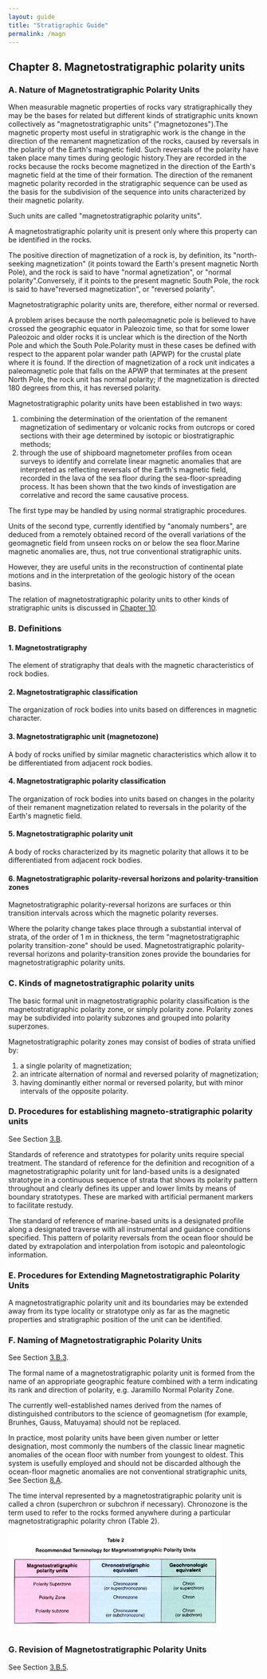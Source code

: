 ```yaml
---
layout: guide
title: "Stratigraphic Guide"
permalink: /magn
---
```

## Chapter 8. Magnetostratigraphic polarity units

<a id="A"></a>

### A. Nature of Magnetostratigraphic Polarity Units
When measurable magnetic properties of rocks vary stratigraphically they may be the bases for related but different kinds of stratigraphic units known collectively as &quot;magnetostratigraphic units&quot; (&quot;magnetozones&quot;).The magnetic property most useful in stratigraphic work is the change in the direction of the remanent magnetization of the rocks, caused by reversals in the polarity of the Earth's magnetic field. Such reversals of the polarity have taken place many times during geologic history.They are recorded in the rocks because the rocks become magnetized in the direction of the Earth's magnetic field at the time of their formation. The direction of the remanent magnetic polarity recorded in the stratigraphic sequence can be used as the basis for the subdivision of the sequence into units characterized by their magnetic polarity.

Such units are called &quot;magnetostratigraphic polarity units&quot;. 

A magnetostratigraphic polarity unit is present only where this property can be identified in the rocks.

The positive direction of magnetization of a rock is, by definition, its &quot;north-seeking magnetization&quot; (it points toward the Earth's present magnetic North Pole), and the rock is said to have &quot;normal agnetization&quot;, or &quot;normal polarity&quot;.Conversely, if it points to the present magnetic South Pole, the rock is said to have&quot;reversed magnetization&quot;, or &quot;reversed polarity&quot;.

Magnetostratigraphic polarity units are, therefore, either normal or reversed.

A problem arises because the north paleomagnetic pole is believed to have crossed the geographic equator in Paleozoic time, so that for some lower Paleozoic and older rocks it is unclear which is the direction of the North Pole and which the South Pole.Polarity must in these cases be defined with respect to the apparent polar wander path (APWP) for the crustal plate where it is found. If the direction of magnetization of a rock unit indicates a paleomagnetic pole that falls on the APWP that terminates at the present North Pole, the rock unit has normal polarity; if the magnetization is directed 180 degrees from this, it has reversed polarity.

Magnetostratigraphic polarity units have been established in two ways:  

1. combining the determination of the orientation of the remanent magnetization of sedimentary or volcanic rocks from outcrops or cored sections with their age determined by isotopic or biostratigraphic methods;
1. through the use of shipboard magnetometer profiles from ocean surveys to identify and correlate linear magnetic anomalies that are interpreted as reflecting reversals of the Earth's magnetic field, recorded in the lava of the sea floor during the sea-floor-spreading process. It has been shown that the two kinds of investigation are correlative and record the same causative process.

The first type may be handled by using normal stratigraphic procedures.

Units of the second type, currently identified by &quot;anomaly numbers&quot;, are deduced from a remotely obtained record of the overall variations of the geomagnetic field from unseen rocks on or below the sea floor.Marine magnetic anomalies are, thus, not true conventional stratigraphic units.

However, they are useful units in the reconstruction of continental plate motions and in the interpretation of the geologic history of the ocean basins.

The relation of magnetostratigraphic polarity units to other kinds of stratigraphic units is discussed in <a href="rel.htm">Chapter 10</a>.


### B. Definitions
#### 1. Magnetostratigraphy  
The element of stratigraphy that deals with the magnetic characteristics of rock bodies.

#### 2. Magnetostratigraphic classification  
The organization of rock bodies into units based on differences in magnetic character.

#### 3. Magnetostratigraphic unit (magnetozone)  
A body of rocks unified by similar magnetic characteristics which allow it to be differentiated from adjacent rock bodies.

#### 4. Magnetostratigraphic polarity classification  
The organization of rock bodies into units based on changes in the polarity of their remanent magnetization related to reversals in the polarity of the Earth's magnetic field.

#### 5. Magnetostratigraphic polarity unit  
A body of rocks characterized by its magnetic polarity that allows it to be differentiated from adjacent rock bodies.

#### 6. Magnetostratigraphic polarity-reversal horizons and polarity-transition zones  
Magnetostratigraphic polarity-reversal horizons are surfaces or thin transition intervals across which the magnetic polarity reverses.

Where the polarity change takes place through a substantial interval of strata, of the order of 1 m in thickness, the term "magnetostratigraphic polarity transition-zone" should be used. Magnetostratigraphic polarity-reversal horizons and polarity-transition zones provide the boundaries for magnetostratigraphic polarity units.


### C. Kinds of magnetostratigraphic polarity units

The basic formal unit in magnetostratigraphic polarity classification is the magnetostratigraphic polarity zone, or simply polarity zone. Polarity zones may be subdivided into polarity subzones and grouped into polarity superzones.

Magnetostratigraphic polarity zones may consist of bodies of strata unified by:

1. a single polarity of magnetization;
1. an intricate alternation of normal and reversed polarity of magnetization;
1. having dominantly either normal or reversed polarity, but with minor intervals of the opposite polarity.


### D. Procedures for establishing magneto-stratigraphic polarity units  
See Section [3.B](defs#B).

Standards of reference and stratotypes for polarity units require special treatment. The standard of reference for the definition and recognition of a magnetostratigraphic polarity unit for land-based units is a designated stratotype in a continuous sequence of strata that shows its polarity pattern throughout and clearly defines its upper and lower limits by means of boundary stratotypes. These are marked with artificial permanent markers to facilitate restudy.

The standard of reference of marine-based units is a designated profile along a designated traverse with all instrumental and guidance conditions specified. This pattern of polarity reversals from the ocean floor should be dated by extrapolation and interpolation from isotopic and paleontologic information.

### E. Procedures for Extending Magnetostratigraphic Polarity Units
A magnetostratigraphic polarity unit and its boundaries may be extended away from its type locality or stratotype only as far as the magnetic properties and stratigraphic position of the unit can be identified.


### F. Naming of Magnetostratigraphic Polarity Units
See Section [3.B.3](defs#B.3).

The formal name of a magnetostratigraphic polarity unit is formed from the name of an appropriate geographic feature combined with a term indicating its rank and direction of polarity, e.g. Jaramillo Normal Polarity Zone.

The currently well-established names derived from the names of distinguished contributors to the science of geomagnetism (for example, Brunhes, Gauss, Matuyama) should not be replaced.

In practice, most polarity units have been given number or letter designation, most commonly the numbers of the classic linear magnetic anomalies of the ocean floor with number from youngest to oldest. This system is usefully employed and should not be discarded although the ocean-floor magnetic anomalies are not conventional stratigraphic units, See Section [8.A](#A).

The time interval represented by a magnetostratigraphic polarity unit is called a chron (superchron or subchron if necessary). Chronozone is the term used to refer to the rocks formed anywhere during a particular magnetostratigraphic polarity chron (Table 2).

![](images/table2.jpg)


### G. Revision of Magnetostratigraphic Polarity Units
See Section [3.B.5](defs#B.5).
